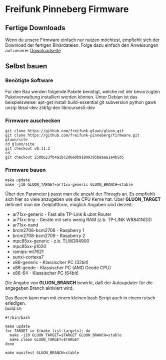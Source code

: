 # Freifunk Pinneberg Firmware

## Fertige Downloads

Wenn du unsere Firmware einfach nur nutzen möchtest, empfiehlt sich der Download der fertigen Binärdateien. Folge dazu
einfach den Anweisungen auf unserer [Downloadseite](https://pinneberg.freifunk.net/download.html)

## Selbst bauen

### Benötigte Software

Für den Bau werden folgende Pakete benötigt, welche mit der bevorzugten Paketverwaltung installiert werden können.
Unter Debian ist das beispielsweise:
apt-get install build-essential git subversion python gawk unzip libssl-dev zlib1g-dev libncurses5-dev

### Firmware auschecken

    git clone https://github.com/freifunk-gluon/gluon.git
    git clone https://github.com/freifunk-pinneberg/firmware.git gluon/site
    cd gluon/site
    git checkout v0.11.2
    cd ..
    git checkout 250b623fb4a1bc2d6e0b91809385b8aaa1a4b5d5

### Firmware bauen

    make update
    make -j10 GLUON_TARGET=ar71xx-generic GLUON_BRANCH=stable

Über den Parameter **j** passt man die anzahl der Threads an. Es empfiehlt sich hier so viele anzugeben wie die CPU
Kerne hat.
Über **GLUON_TARGET** definiert man die Zielplattform, möglich Angaben sind derzeit:

* ar71xx-generic - Fast alle TP-Link & ubnt Router
* ar71xx-tiny - Geräte mit sehr wenig RAM (z.b. TP-LINK WR841N(D))
* ar71xx-nand
* brcm2708-bcm2708 - Raspberry 1
* brcm2708-bcm2709 - Raspberry 2
* mpc85xx-generic - z.b. TLWDR4900
* mpc85xx-p1020
* ramips-mt7621
* sunxi-cortexa7
* x86-generic - Klassischer PC (32bit)
* x86-geode - Klassischer PC (AMD Geode CPU)
* x86-64 - Klassischer PC (64bit)

Die Angabe von **GLUON_BRANCH** bewirkt, daß der Autoupdater für die angegeben Branch aktiviert wird.

Das Bauen kann man mit einem kleinen bash Script auch in einem rutsch erledigen.  
build.sh

```
#!/bin/bash

make update
for TARGET in $(make list-targets); do
  make -j10 GLUON_TARGET=$TARGET GLUON_BRANCH=stable
  make clean GLUON_TARGET=$TARGET
done 

make manifest GLUON_BRANCH=stable
```
